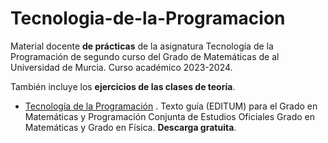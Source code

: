 # Tecnologia-de-la-Programacion
Material docente **de prácticas** de la asignatura Tecnología de la Programación de segundo curso del Grado de Matemáticas de al Universidad de Murcia. Curso académico 2023-2024.

También incluye los **ejercicios de las clases de teoría**.

- [Tecnología de la Programación](https://publicaciones.um.es/publicaciones/public/obras/ficha.seam?numero=3013&edicion=1) . Texto guía (EDITUM) para el Grado en Matemáticas y Programación Conjunta de Estudios Oficiales Grado en Matemáticas y Grado en Física. **Descarga gratuita**.
